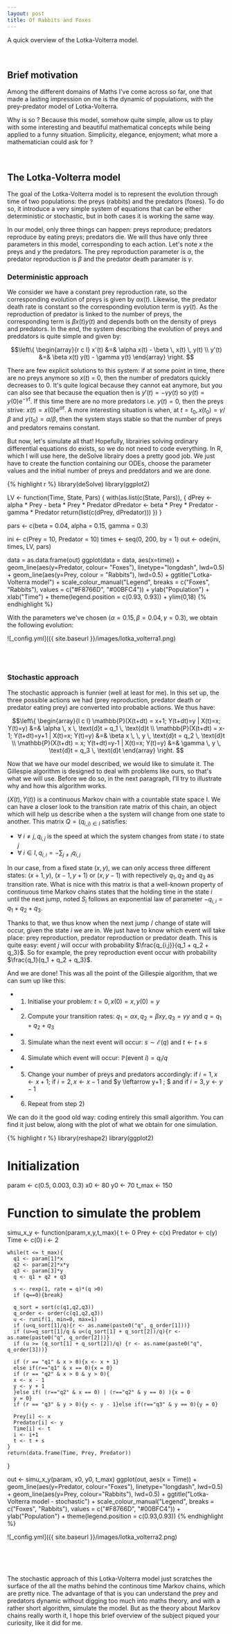 ```yaml
---
layout: post
title: Of Rabbits and Foxes
---
```


A quick overview of the Lotka-Volterra model.

<br/>

## Brief motivation

Among the different domains of Maths I've come across so far, one that made a lasting impression on me is the dynamic of populations, with the prey-predator model of Lotka-Volterra.

Why is so ? Because this model, somehow quite simple, allow us to play with some interesting and beautiful mathematical concepts while being applied to a funny situation. Simplicity, elegance, enjoyment; what more a mathematician could ask for ?

<br/>

## The Lotka-Volterra model

The goal of the Lotka-Volterra model is to represent the evolution through time of two populations: the preys (rabbits) and the predators (foxes). To do so, it introduce a very simple system of equations that can be either deterministic or stochastic, but in both cases it is working the same way.

In our model, only three things can happen: preys reproduce; predators reproduce by eating preys; predators die. We will thus have only three parameters in this model, corresponding to each action. Let's note $x$ the preys and $y$ the predators. The prey reproduction parameter is $\alpha$, the predator reproduction is $\beta$ and the predator death paramater is $\gamma$.

### Deterministic approach

We consider we have a constant prey reproduction rate, so the corresponding evolution of preys is given by $\alpha x(t)$. Likewise, the predator death rate is constant so the corresponding evolution term is $\gamma y(t)$. As the reproduction of predator is linked to the number of preys, the corresponding term is $\beta x(t) y(t)$ and depends both on the density of preys and predators.
In the end, the system describing the evolution of preys and preddators is quite simple and given by:

$$\left\{
\begin{array}{r c l}
x'(t) &=& \alpha x(t) - \beta \, x(t) \, y(t) \\
y'(t) &=& \beta x(t) y(t) - \gamma y(t)
\end{array}
\right. $$

There are few explicit solutions to this system: if at some point in time, there are no preys anymore so $x(t)$ = 0, then the number of predators quickly decreases to 0. It's quite logical because they cannot eat anymore, but you can also see that because the equation then is $y'(t) = - \gamma y(t)$ so $y(t) = y(0) \text{e}^{-\gamma t}$.
If this time there are no more predators i.e. $y(t) = 0$, then the preys strive: $x(t) = x(0) \text{e}^{\alpha t}$.
A more interesting situation is when, at $t = t_0, x(t_0) = \gamma / \beta$ and $y(t_0) = \alpha / \beta$, then the system stays stable so that the number of preys and predators remains constant.

But now, let's simulate all that! Hopefully, librairies solving ordinary differential equations do exists, so we do not need to code everything. In R, which I will use here, the deSolve librairy does a pretty good job. We just have to create the function containing our ODEs, choose the parameter values and the initial number of preys and preddators and we are done.

{% highlight r %}
library(deSolve)
library(ggplot2)

LV <- function(Time, State, Pars) {
  with(as.list(c(State, Pars)), {
    dPrey        <- alpha * Prey - beta * Prey * Predator
    dPredator    <- beta * Prey * Predator - gamma * Predator
    return(list(c(dPrey, dPredator)))
  })
}

pars  <- c(beta = 0.04, alpha  = 0.15, gamma  = 0.3)

ini  <- c(Prey = 10, Predator = 10)
times <- seq(0, 200, by = 1)
out   <- ode(ini, times, LV, pars)

data = as.data.frame(out)
ggplot(data = data, aes(x=time)) + geom_line(aes(y=Predator, colour= "Foxes"), linetype="longdash", lwd=0.5) +
  geom_line(aes(y=Prey, colour = "Rabbits"), lwd=0.5) + ggtitle("Lotka-Volterra model") +
  scale_colour_manual("Legend", breaks = c("Foxes", "Rabbits"), values = c("#F8766D", "#00BFC4")) + ylab("Population") + xlab("Time") +
  theme(legend.position = c(0.93, 0.93)) + ylim(0,18)
{% endhighlight %}

With the parameters we've chosen ($\alpha = 0.15, \beta = 0.04, \gamma = 0.3$), we obtain the following evolution:


![_config.yml]({{ site.baseurl }}/images/lotka_volterra1.png)


  
<br/>
<br/>

### Stochastic approach

The stochastic approach is funnier (well at least for me). In this set up, the three possible actions we had (prey reproduction, predator death or predator eating prey) are converted into probable actions. We thus have:

$$\left\{
\begin{array}{l c l}
\mathbb{P}(X(t+dt) = x+1; Y(t+dt)=y | X(t)=x; Y(t)=y) &=& \alpha \, x \, \text{d}t = q_1 \, \text{d}t \\
\mathbb{P}(X(t+dt) = x-1; Y(t+dt)=y+1 | X(t)=x; Y(t)=y) &=& \beta x \, \, y \, \text{d}t = q_2 \, \text{d}t \\
\mathbb{P}(X(t+dt) = x; Y(t+dt)=y-1 | X(t)=x; Y(t)=y) &=& \gamma \, y \, \text{d}t = q_3 \, \text{d}t
\end{array}
\right. $$

Now that we have our model described, we would like to simulate it. The Gillespie algorithm is designed to deal with problems like ours, so that's what we will use. Before we do so, in the next paragraph, I'll try to illustrate why and how this algorithm works.

$(X(t), Y(t))$ is a continuous Markov chain with a countable state space I. We can have a closer look to the transition rate matrix of this chain, an object which will help us describe when a the system will change from one state to another. This matrix $Q = (q_{i,j) \in I}$ satisfies:

- $\forall \; i \neq j, q_{i,j}$ is the speed at which the system changes from state $i$ to state $j$
- $\forall \; i \in I, q_{i,i} = - \sum_{j \neq i} q_{i,j}$

In our case, from a fixed state $(x, y)$, we can only access three different states: $(x+1, y)$, $(x-1, y+1)$ or $(x, y-1)$ with repectively $q_1, q_2$ and $q_3$ as transition rate. What is nice with this matrix is that a well-known property of continuous time Markov chains states that the holding time in the state $i$ until the next jump, noted $S_{i}$ follows an exponential law of parameter $-q_{i,i} = q_1 + q_2 + q_3$.

Thanks to that, we thus know when the next jump / change of state will occur, given the state $i$ we are in. We just have to know which event will take place: prey reproduction, predator reproduction or predator death. This is quite easy: event $j$ will occur with probability $\frac{q_{i,j}}{q_1 + q_2 + q_3}$. So for example, the prey reproduction event occur with probability $\frac{q_1}{q_1 + q_2 + q_3}$.

And we are done! This was all the point of the Gillespie algorithm, that we can sum up like this:

- 1) Initialise your problem: $t=0, \, x(0) = x, \, y(0) = y$
- 2) Compute your transition rates: $q_1 = \alpha x, \, q_2 = \beta x y, \, q_3 = \gamma y$ and $q = q_1 + q_2 + q_3$
- 3) Simulate whan the next event will occur: $s \sim \mathcal{E}(q)$ and $t \leftarrow t + s$
- 4) Simulate which event will occur: $\mathbb{P}(\text{event } i) = q_i / q$
- 5) Change your number of preys and predators accordingly: if $i = 1, x \leftarrow x + 1 ;$ if $i = 2, x \leftarrow x-1$ and $y \leftarrow y+1 ; $ and if $i = 3, y \leftarrow y-1$
- 6) Repeat from step 2)

We can do it the good old way: coding entirely this small algorithm. You can find it just below, along with the plot of what we obtain for one simulation.  

{% highlight r %}
library(reshape2)
library(ggplot2)

# Initialization
param <- c(0.5, 0.003, 0.3)
x0 <- 80
y0 <- 70
t_max <- 150

# Function to simulate the problem
simu_x_y <- function(param,x,y,t_max){
  t <- 0
  Prey <- c(x)
  Predator <- c(y)
  Time <- c(0)
  i <- 2
  
    while(t <= t_max){
      q1 <- param[1]*x
      q2 <- param[2]*x*y
      q3 <- param[3]*y
      q <- q1 + q2 + q3
        
      s <- rexp(1, rate = q)*(q >0)
      if (q==0){break}

      q_sort = sort(c(q1,q2,q3))
      q_order <- order(c(q1,q2,q3))
      u <- runif(1, min=0, max=1)
      if (u<q_sort[1]/q){r <- as.name(paste0("q", q_order[1]))}
      if (u>=q_sort[1]/q & u<(q_sort[1] + q_sort[2])/q){r <- as.name(paste0("q", q_order[2]))}
      if (u >= (q_sort[1] + q_sort[2])/q) {r <- as.name(paste0("q", q_order[3]))}
    
      if (r == "q1" & x > 0){x <- x + 1}
      else if(r=="q1" & x == 0){x = 0}
      if (r == "q2" & x > 0 & y > 0){
      x <- x - 1
      y <- y + 1
      }else if( (r=="q2" & x == 0) | (r=="q2" & y == 0) ){x = 0
      y = 0}
      if (r == "q3" & y > 0){y <- y - 1}else if(r=="q3" & y == 0){y = 0}
    
      Prey[i] <- x
      Predator[i] <- y
      Time[i] <- t
      i <- i+1
      t <- t + s
    }
    return(data.frame(Time, Prey, Predator))
  }

out <- simu_x_y(param, x0, y0, t_max)
ggplot(out, aes(x = Time)) + geom_line(aes(y=Predator, colour="Foxes"), linetype="longdash", lwd=0.5) +
  geom_line(aes(y=Prey, colour="Rabbits"), lwd=0.5) + ggtitle("Lotka-Volterra model - stochastic") +
  scale_colour_manual("Legend", breaks = c("Foxes", "Rabbits"), values = c("#F8766D", "#00BFC4")) + ylab("Population") +
  theme(legend.position = c(0.93,0.93))
{% endhighlight %}

![_config.yml]({{ site.baseurl }}/images/lotka_volterra2.png)
  

  
<br/>
<br/>
<br/>

The stochastic approach of this Lotka-Volterra model just scratches the surface of the all the maths behind the continous time Markov chains, which are pretty nice. The advantage of that is you can understand the prey and predators dynamic without digging too much into maths theory, and with a rather short algorithm, simulate the model. But as the theory about Markov chains really worth it, I hope this brief overview of the subject piqued your curiosity, like it did for me.



